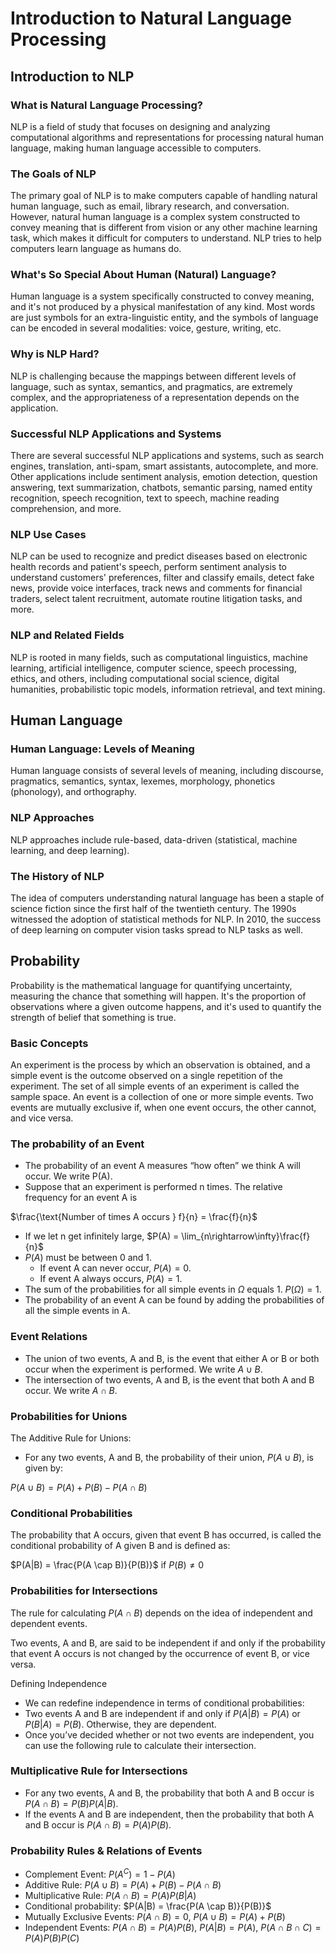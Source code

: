 # Introduction to Natural Language Processing

## Introduction to NLP
### What is Natural Language Processing?
NLP is a field of study that focuses on designing and analyzing computational algorithms and representations for processing natural human language, making human language accessible to computers.

### The Goals of NLP
The primary goal of NLP is to make computers capable of handling natural human language, such as email, library research, and conversation. However, natural human language is a complex system constructed to convey meaning that is different from vision or any other machine learning task, which makes it difficult for computers to understand. NLP tries to help computers learn language as humans do.

### What's So Special About Human (Natural) Language?
Human language is a system specifically constructed to convey meaning, and it's not produced by a physical manifestation of any kind. Most words are just symbols for an extra-linguistic entity, and the symbols of language can be encoded in several modalities: voice, gesture, writing, etc.

### Why is NLP Hard?
NLP is challenging because the mappings between different levels of language, such as syntax, semantics, and pragmatics, are extremely complex, and the appropriateness of a representation depends on the application.

### Successful NLP Applications and Systems
There are several successful NLP applications and systems, such as search engines, translation, anti-spam, smart assistants, autocomplete, and more. Other applications include sentiment analysis, emotion detection, question answering, text summarization, chatbots, semantic parsing, named entity recognition, speech recognition, text to speech, machine reading comprehension, and more.

### NLP Use Cases
NLP can be used to recognize and predict diseases based on electronic health records and patient's speech, perform sentiment analysis to understand customers' preferences, filter and classify emails, detect fake news, provide voice interfaces, track news and comments for financial traders, select talent recruitment, automate routine litigation tasks, and more.

### NLP and Related Fields
NLP is rooted in many fields, such as computational linguistics, machine learning, artificial intelligence, computer science, speech processing, ethics, and others, including computational social science, digital humanities, probabilistic topic models, information retrieval, and text mining.

## Human Language
### Human Language: Levels of Meaning
Human language consists of several levels of meaning, including discourse, pragmatics, semantics, syntax, lexemes, morphology, phonetics (phonology), and orthography.

### NLP Approaches
NLP approaches include rule-based, data-driven (statistical, machine learning, and deep learning).

### The History of NLP
The idea of computers understanding natural language has been a staple of science fiction since the first half of the twentieth century. The 1990s witnessed the adoption of statistical methods for NLP. In 2010, the success of deep learning on computer vision tasks spread to NLP tasks as well.

## Probability
Probability is the mathematical language for quantifying uncertainty, measuring the chance that something will happen. It's the proportion of observations where a given outcome happens, and it's used to quantify the strength of belief that something is true.

### Basic Concepts
An experiment is the process by which an observation is obtained, and a simple event is the outcome observed on a single repetition of the experiment. The set of all simple events of an experiment is called the sample space. An event is a collection of one or more simple events. Two events are mutually exclusive if, when one event occurs, the other cannot, and vice versa.

### The probability of an Event
- The probability of an event A measures “how often” we think A will occur. We write P(A).
- Suppose that an experiment is performed n times. The relative frequency for an event A is

$\frac{\text{Number of times A occurs } f}{n} = \frac{f}{n}$

- If we let n get infinitely large, $P(A) = \lim_{n\rightarrow\infty}\frac{f}{n}$
- $P(A)$ must be between 0 and 1.
  - If event A can never occur, $P(A) = 0$.
  - If event A always occurs, $P(A) = 1$.
- The sum of the probabilities for all simple events in $\Omega$ equals 1. $P(\Omega) = 1$.
- The probability of an event A can be found by adding the probabilities of all the simple events in A.

### Event Relations
- The union of two events, A and B, is the event that either A or B or both occur when the experiment is performed. We write $A \cup B$.
- The intersection of two events, A and B, is the event that both A and B occur. We write $A \cap B$.

### Probabilities for Unions
The Additive Rule for Unions:

- For any two events, A and B, the probability of their union, $P(A \cup B)$, is given by:

$P(A \cup B) = P(A) + P(B) − P(A \cap B)$


### Conditional Probabilities
The probability that A occurs, given that event B has occurred, is called the conditional probability of A given B and is defined as:

$P(A|B) = \frac{P(A \cap B)}{P(B)}$ if $P(B) \neq 0$

### Probabilities for Intersections
The rule for calculating $P(A \cap B)$ depends on the idea of independent and dependent events.

Two events, A and B, are said to be independent if and only if the probability that event A occurs is not changed by the occurrence of event B, or vice versa.

Defining Independence
- We can redefine independence in terms of conditional probabilities:
- Two events A and B are independent if and only if $P(A|B) = P(A)$ or $P(B|A) = P(B)$. Otherwise, they are dependent.
- Once you’ve decided whether or not two events are independent, you can use the following rule to calculate their intersection.

### Multiplicative Rule for Intersections
- For any two events, A and B, the probability that both A and B occur is $P(A \cap B) = P(B)P(A|B)$.
- If the events A and B are independent, then the probability that both A and B occur is $P(A \cap B) = P(A)P(B)$.

### Probability Rules & Relations of Events
- Complement Event:  $P(A^C) = 1-P(A)$
- Additive Rule: $P(A \cup B) = P(A) + P(B) - P(A \cap B)$
- Multiplicative Rule: $P(A \cap B) = P(A)P(B|A)$
- Conditional probability: $P(A|B) = \frac{P(A \cap B)}{P(B)}$
- Mutually Exclusive Events: $P(A \cap B) = 0$, $P(A \cup B) = P(A) + P(B)$
- Independent Events: $P(A \cap B) = P(A)P(B)$, $P(A|B)=P(A)$, $P(A \cap B \cap C)=P(A)P(B)P(C)$
